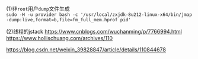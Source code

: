 


(1)非`root`用户`dump`文件生成    
`sudo -H -u provider bash -c '/usr/local/zxjdk-8u212-linux-x64/bin/jmap -dump:live,format=b,file=fm_full_mem.hprof pid' `

(2)线程的jstack
https://www.cnblogs.com/wuchanming/p/7766994.html
https://www.hollischuang.com/archives/110

https://blog.csdn.net/weixin_39828847/article/details/110844678


